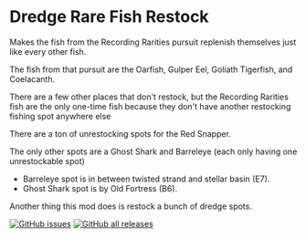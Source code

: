 # Dredge Rare Fish Restock
Makes the fish from the Recording Rarities pursuit replenish themselves just like every other fish.

The fish from that pursuit are the Oarfish, Gulper Eel, Goliath Tigerfish, and Coelacanth.

There are a few other places that don't restock, but the Recording Rarities fish are the only one-time fish because they don't have another restocking fishing spot anywhere else

There are a ton of unrestocking spots for the Red Snapper.

The only other spots are a Ghost Shark and Barreleye (each only having one unrestockable spot)

- Barreleye spot is in between twisted strand and stellar basin (E7).
- Ghost Shark spot is by Old Fortress (B6).

Another thing this mod does is restock a bunch of dredge spots.

[![GitHub issues](https://img.shields.io/github/issues/MegaPiggy/DredgeRareFishRestock?style=for-the-badge)](https://github.com/MegaPiggy/DredgeRareFishRestock/issues)
[![GitHub all releases](https://img.shields.io/github/downloads/MegaPiggy/DredgeRareFishRestock/total?style=for-the-badge)](https://github.com/MegaPiggy/DredgeRareFishRestock/releases)
